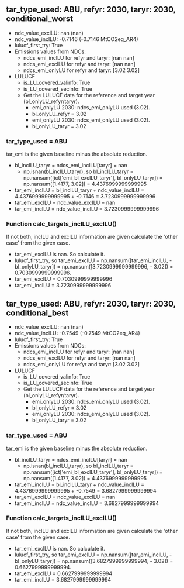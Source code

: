 

## tar_type_used: ABU, refyr: 2030, taryr: 2030, conditional_worst
- ndc_value_exclLU: nan (nan)
- ndc_value_inclLU: -0.7146 (-0.7146 MtCO2eq_AR4)
- lulucf_first_try: True
- Emissions values from NDCs:
  - ndcs_emi_inclLU for refyr and taryr: [nan nan]
  - ndcs_emi_exclLU for refyr and taryr: [nan nan]
  - ndcs_emi_onlyLU for refyr and taryr: [3.02 3.02]
- LULUCF
  - is_LU_covered_valinfo: True
  - is_LU_covered_secinfo: True
  - Get the LULUCF data for the reference and target year (bl_onlyLU_refyr/taryr).
    - emi_onlyLU 2030: ndcs_emi_onlyLU used (3.02).
    - bl_onlyLU_refyr = 3.02
    - emi_onlyLU 2030: ndcs_emi_onlyLU used (3.02).
    - bl_onlyLU_taryr = 3.02
### tar_type_used = ABU
tar_emi is the given baseline minus the absolute reduction.
- bl_inclLU_taryr = ndcs_emi_inclLU[taryr] = nan
  - np.isnan(bl_inclLU_taryr), so bl_inclLU_taryr = np.nansum([ict['emi_bl_exclLU_taryr'], bl_onlyLU_taryr]) = np.nansum([1.4177, 3.02]) = 4.4376999999999995
- tar_emi_inclLU = bl_inclLU_taryr + ndc_value_inclLU = 4.4376999999999995 + -0.7146 = 3.7230999999999996
- tar_emi_exclLU = ndc_value_exclLU = nan
- tar_emi_inclLU = ndc_value_inclLU = 3.7230999999999996
### Function calc_targets_inclLU_exclLU()
If not both, inclLU and exclLU information are given calculate the 'other case' from the given case.
- tar_emi_exclLU is nan. So calculate it.
- lulucf_first_try, so tar_emi_exclLU = np.nansum([tar_emi_inclLU, -bl_onlyLU_taryr]) = np.nansum([3.7230999999999996, - 3.02]) = 0.7030999999999996.
- tar_emi_exclLU = 0.7030999999999996
- tar_emi_inclLU = 3.7230999999999996

## tar_type_used: ABU, refyr: 2030, taryr: 2030, conditional_best
- ndc_value_exclLU: nan (nan)
- ndc_value_inclLU: -0.7549 (-0.7549 MtCO2eq_AR4)
- lulucf_first_try: True
- Emissions values from NDCs:
  - ndcs_emi_inclLU for refyr and taryr: [nan nan]
  - ndcs_emi_exclLU for refyr and taryr: [nan nan]
  - ndcs_emi_onlyLU for refyr and taryr: [3.02 3.02]
- LULUCF
  - is_LU_covered_valinfo: True
  - is_LU_covered_secinfo: True
  - Get the LULUCF data for the reference and target year (bl_onlyLU_refyr/taryr).
    - emi_onlyLU 2030: ndcs_emi_onlyLU used (3.02).
    - bl_onlyLU_refyr = 3.02
    - emi_onlyLU 2030: ndcs_emi_onlyLU used (3.02).
    - bl_onlyLU_taryr = 3.02
### tar_type_used = ABU
tar_emi is the given baseline minus the absolute reduction.
- bl_inclLU_taryr = ndcs_emi_inclLU[taryr] = nan
  - np.isnan(bl_inclLU_taryr), so bl_inclLU_taryr = np.nansum([ict['emi_bl_exclLU_taryr'], bl_onlyLU_taryr]) = np.nansum([1.4177, 3.02]) = 4.4376999999999995
- tar_emi_inclLU = bl_inclLU_taryr + ndc_value_inclLU = 4.4376999999999995 + -0.7549 = 3.6827999999999994
- tar_emi_exclLU = ndc_value_exclLU = nan
- tar_emi_inclLU = ndc_value_inclLU = 3.6827999999999994
### Function calc_targets_inclLU_exclLU()
If not both, inclLU and exclLU information are given calculate the 'other case' from the given case.
- tar_emi_exclLU is nan. So calculate it.
- lulucf_first_try, so tar_emi_exclLU = np.nansum([tar_emi_inclLU, -bl_onlyLU_taryr]) = np.nansum([3.6827999999999994, - 3.02]) = 0.6627999999999994.
- tar_emi_exclLU = 0.6627999999999994
- tar_emi_inclLU = 3.6827999999999994